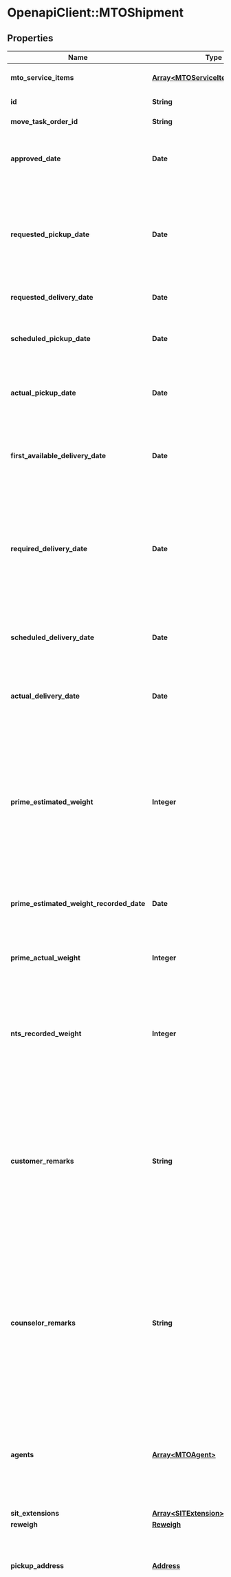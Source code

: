 # OpenapiClient::MTOShipment

## Properties

| Name | Type | Description | Notes |
| ---- | ---- | ----------- | ----- |
| **mto_service_items** | [**Array&lt;MTOServiceItem&gt;**](MTOServiceItem.md) | A list of service items connected to this shipment. | [optional][readonly] |
| **id** | **String** | The ID of the shipment. | [optional][readonly] |
| **move_task_order_id** | **String** | The ID of the move for this shipment. | [optional][readonly] |
| **approved_date** | **Date** | The date when the Task Ordering Officer first approved this shipment for the move. | [optional][readonly] |
| **requested_pickup_date** | **Date** | The date the customer selects during onboarding as their preferred pickup date. Other dates, such as required delivery date and (outside MilMove) the pack date, are derived from this date.  | [optional][readonly] |
| **requested_delivery_date** | **Date** | The customer&#39;s preferred delivery date. | [optional][readonly] |
| **scheduled_pickup_date** | **Date** | The date the Prime contractor scheduled to pick up this shipment after consultation with the customer. | [optional] |
| **actual_pickup_date** | **Date** | The date when the Prime contractor actually picked up the shipment. Updated after-the-fact. | [optional] |
| **first_available_delivery_date** | **Date** | The date the Prime provides to the customer as the first possible delivery date so that they can plan their travel accordingly.  | [optional] |
| **required_delivery_date** | **Date** | The latest date by which the Prime can deliver a customer&#39;s shipment without violating the contract. This is calculated based on weight, distance, and the scheduled pickup date. It cannot be modified.  | [optional][readonly] |
| **scheduled_delivery_date** | **Date** | The date the Prime contractor scheduled to deliver this shipment after consultation with the customer. | [optional] |
| **actual_delivery_date** | **Date** | The date when the Prime contractor actually delivered the shipment. Updated after-the-fact. | [optional] |
| **prime_estimated_weight** | **Integer** | The estimated weight of this shipment, determined by the movers during the pre-move survey. This value **can only be updated once.** If there was an issue with estimating the weight and a mistake was made, the Prime contracter will need to contact the TOO to change it.  | [optional] |
| **prime_estimated_weight_recorded_date** | **Date** | The date when the Prime contractor recorded the shipment&#39;s estimated weight. | [optional][readonly] |
| **prime_actual_weight** | **Integer** | The actual weight of the shipment, provided after the Prime packs, picks up, and weighs a customer&#39;s shipment. | [optional] |
| **nts_recorded_weight** | **Integer** | The previously recorded weight for the NTS Shipment. Used for NTS Release to know what the previous primeActualWeight or billable weight was. | [optional] |
| **customer_remarks** | **String** | The customer can use the customer remarks field to inform the services counselor and the movers about any special circumstances for this shipment. Typical examples:   * bulky or fragile items,   * weapons,   * access info for their address.  Customer enters this information during onboarding. Optional field.  | [optional][readonly] |
| **counselor_remarks** | **String** | The counselor can use the counselor remarks field to inform the movers about any special circumstances for this shipment. Typical examples:   * bulky or fragile items,   * weapons,   * access info for their address.  Counselors enters this information when creating or editing an MTO Shipment. Optional field.  | [optional][readonly] |
| **agents** | [**Array&lt;MTOAgent&gt;**](MTOAgent.md) | A list of the agents for a shipment. Agents are the people who the Prime contractor recognize as permitted to release (in the case of pickup) or receive (on delivery) a shipment.  | [optional] |
| **sit_extensions** | [**Array&lt;SITExtension&gt;**](SITExtension.md) |  | [optional] |
| **reweigh** | [**Reweigh**](Reweigh.md) |  | [optional] |
| **pickup_address** | [**Address**](Address.md) | The address where the movers should pick up this shipment, entered by the customer during onboarding when they enter shipment details.  | [optional] |
| **destination_address** | [**Address**](Address.md) | Where the movers should deliver this shipment. Often provided by the customer when they enter shipment details during onboarding, if they know their new address already.  May be blank when entered by the customer, required when entered by the Prime. May not represent the true final destination due to the shipment being diverted or placed in SIT.  | [optional] |
| **destination_type** | [**DestinationType**](DestinationType.md) |  | [optional] |
| **secondary_pickup_address** | [**Address**](Address.md) | A second pickup address for this shipment, if the customer entered one. An optional field. | [optional] |
| **secondary_delivery_address** | [**Address**](Address.md) | A second delivery address for this shipment, if the customer entered one. An optional field. | [optional] |
| **storage_facility** | [**UpdateMTOShipmentStorageFacility**](UpdateMTOShipmentStorageFacility.md) |  | [optional] |
| **shipment_type** | [**MTOShipmentType**](MTOShipmentType.md) |  | [optional] |
| **diversion** | **Boolean** | This value indicates whether or not this shipment is part of a diversion. If yes, the shipment can be either the starting or ending segment of the diversion.  | [optional] |
| **diversion_reason** | **String** | The reason the TOO provided when requesting a diversion for this shipment.  | [optional][readonly] |
| **status** | **String** | The status of a shipment, indicating where it is in the TOO&#39;s approval process. Can only be updated by the contractor in special circumstances.  | [optional][readonly] |
| **ppm_shipment** | [**PPMShipment**](PPMShipment.md) |  | [optional] |
| **delivery_address_update** | [**ShipmentAddressUpdate**](ShipmentAddressUpdate.md) |  | [optional] |
| **e_tag** | **String** | A hash unique to this shipment that should be used as the \&quot;If-Match\&quot; header for any updates. | [optional][readonly] |
| **created_at** | **Time** |  | [optional][readonly] |
| **updated_at** | **Time** |  | [optional][readonly] |
| **point_of_contact** | **String** | Email or ID of the person who will be contacted in the event of questions or concerns about this update. May be the person performing the update, or someone else working with the Prime contractor.  | [optional] |
| **origin_sit_auth_end_date** | **Date** | The SIT authorized end date for origin SIT. | [optional] |
| **destination_sit_auth_end_date** | **Date** | The SIT authorized end date for destination SIT. | [optional] |

## Example

```ruby
require 'openapi_client'

instance = OpenapiClient::MTOShipment.new(
  mto_service_items: null,
  id: 1f2270c7-7166-40ae-981e-b200ebdf3054,
  move_task_order_id: 1f2270c7-7166-40ae-981e-b200ebdf3054,
  approved_date: null,
  requested_pickup_date: null,
  requested_delivery_date: null,
  scheduled_pickup_date: null,
  actual_pickup_date: null,
  first_available_delivery_date: null,
  required_delivery_date: null,
  scheduled_delivery_date: null,
  actual_delivery_date: null,
  prime_estimated_weight: 4500,
  prime_estimated_weight_recorded_date: null,
  prime_actual_weight: 4500,
  nts_recorded_weight: 4500,
  customer_remarks: handle with care,
  counselor_remarks: handle with care,
  agents: null,
  sit_extensions: null,
  reweigh: null,
  pickup_address: null,
  destination_address: null,
  destination_type: null,
  secondary_pickup_address: null,
  secondary_delivery_address: null,
  storage_facility: null,
  shipment_type: null,
  diversion: null,
  diversion_reason: null,
  status: null,
  ppm_shipment: null,
  delivery_address_update: null,
  e_tag: null,
  created_at: null,
  updated_at: null,
  point_of_contact: null,
  origin_sit_auth_end_date: null,
  destination_sit_auth_end_date: null
)
```

